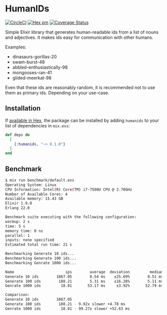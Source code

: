 # HumanIDs

[![CircleCI](https://circleci.com/gh/tgrk/humanids/tree/master.svg?style=svg)](https://circleci.com/gh/tgrk/humanids/tree/master)
[![Hex pm](http://img.shields.io/hexpm/v/humanids.svg?style=flat)](https://hex.pm/packages/humanids)
[![Coverage Status](https://coveralls.io/repos/github/tgrk/humanids/badge.svg?branch=master)](https://coveralls.io/github/tgrk/humanids?branch=master)

Simple Elixir library that generates human-readable ids from a list of nouns and adjectives. It makes ids easy
for communication with other humans.

Examples:

- dinasaurs-gorillas-20
- swam-burst-48
- abbled-enthusiastically-98
- mongooses-ran-41
- glided-meerkat-98

Even that these ids are reasonably random, it is recommended not to use them as primary ids. Depending on your use-case.

## Installation

If [available in Hex](https://hex.pm/docs/publish), the package can be installed
by adding `humanids` to your list of dependencies in `mix.exs`:

```elixir
def deps do
  [
    {:humanids, "~> 0.1.0"}
  ]
end
```

## Benchmark

```bash
$ mix run benchmark/default.exs
Operating System: Linux
CPU Information: Intel(R) Core(TM) i7-7500U CPU @ 2.70GHz
Number of Available Cores: 4
Available memory: 15.43 GB
Elixir 1.9.0
Erlang 22.0

Benchmark suite executing with the following configuration:
warmup: 2 s
time: 5 s
memory time: 0 ns
parallel: 1
inputs: none specified
Estimated total run time: 21 s

Benchmarking Generate 10 ids...
Benchmarking Generate 100 ids...
Benchmarking Genrate 1000 ids...

Name                       ips        average  deviation         median         99th %
Generate 10 ids        1867.05        0.54 ms    ±25.69%        0.51 ms        1.14 ms
Generate 100 ids        188.21        5.31 ms    ±16.28%        5.11 ms        8.17 ms
Genrate 1000 ids         18.81       53.17 ms     ±3.92%       52.79 ms       59.77 ms

Comparison:
Generate 10 ids        1867.05
Generate 100 ids        188.21 - 9.92x slower +4.78 ms
Genrate 1000 ids         18.81 - 99.27x slower +52.63 ms

```
